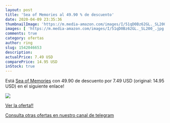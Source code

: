 ```yaml
---
layout: post
title: 'Sea of Memories al 49.90 % de descuento'
date: 2020-04-09 23:35:36
thumbnailImage: 'https://m.media-amazon.com/images/I/51qD0Bz62GL._SL200_.jpg'
images: [ 'https://m.media-amazon.com/images/I/51qD0Bz62GL._SL200_.jpg' ]
comments: true
category: ofertas
author: ring
slug: 1542046653
description:
actualPrice: 7.49 USD
comparePrice: 14.95 USD
inStock: true
---
```


Está [Sea of Memories](https://www.amazon.com/dp/1542046653/?tag=redken08-20) con 49.90 de descuento por 7.49 USD (original: 14.95 USD) en el siguiente enlace!

[![](https://m.media-amazon.com/images/I/51qD0Bz62GL._SL200_.jpg)](https://www.amazon.com/dp/1542046653/?tag=redken08-20)

[Ver la oferta!!](https://www.amazon.com/dp/1542046653/?tag=redken08-20)

[Consulta otras ofertas en nuestro canal de telegram](https://t.me/s/ofertas25)
